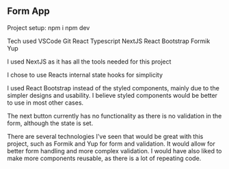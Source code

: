 ## Form App

Project setup:
npm i
npm dev

Tech used
VSCode
Git
React
Typescript
NextJS
React Bootstrap
Formik
Yup

I used NextJS as it has all the tools needed for this project

I chose to use Reacts internal state hooks for simplicity

I used React Bootstrap instead of the styled components, mainly due to the simpler designs and usability. 
I believe styled components would be better to use in most other cases.

The next button currently has no functionality as there is no validation in the form, although the state is set.

There are several technologies I've seen that would be great with this project, such as Formik and Yup for form and validation. It would allow for better form handling and more complex validation.
I would have also liked to make more components reusable, as there is a lot of repeating code. 
